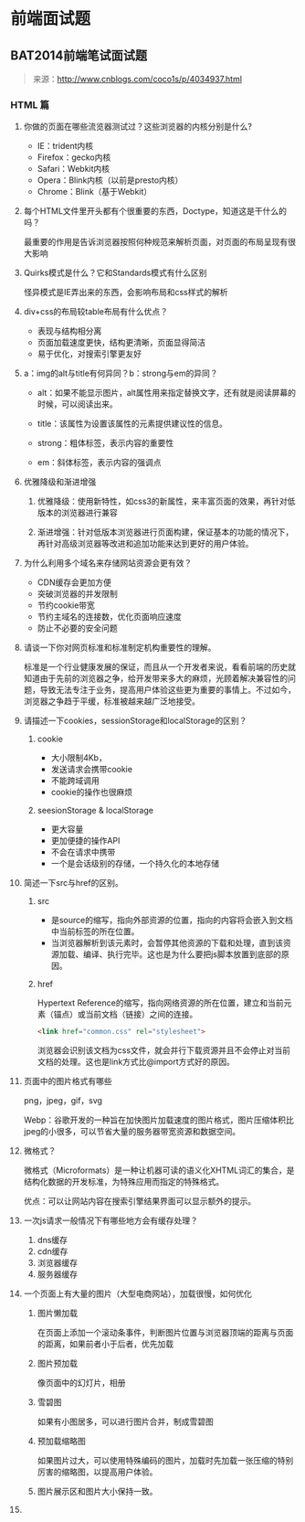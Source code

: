 # 前端面试题

## BAT2014前端笔试面试题

> 来源：http://www.cnblogs.com/coco1s/p/4034937.html

### HTML 篇

1. 你做的页面在哪些流览器测试过？这些浏览器的内核分别是什么?

    * IE：trident内核
    * Firefox：gecko内核
    * Safari：Webkit内核
    * Opera：Blink内核（以前是presto内核）
    * Chrome：Blink（基于Webkit）

2. 每个HTML文件里开头都有个很重要的东西，Doctype，知道这是干什么的吗？

    最重要的作用是告诉浏览器按照何种规范来解析页面，对页面的布局呈现有很大影响

3. Quirks模式是什么？它和Standards模式有什么区别

    怪异模式是IE弄出来的东西，会影响布局和css样式的解析

4. div+css的布局较table布局有什么优点？

    * 表现与结构相分离
    * 页面加载速度更快，结构更清晰，页面显得简洁
    * 易于优化，对搜索引擎更友好

5. a：img的alt与title有何异同？b：strong与em的异同？

    * alt：如果不能显示图片，alt属性用来指定替换文字，还有就是阅读屏幕的时候，可以阅读出来。
    * title：该属性为设置该属性的元素提供建议性的信息。

    * strong：粗体标签，表示内容的重要性
    * em：斜体标签，表示内容的强调点

6. 优雅降级和渐进增强

    1. 优雅降级：使用新特性，如css3的新属性，来丰富页面的效果，再针对低版本的浏览器进行兼容

    2. 渐进增强：针对低版本浏览器进行页面构建，保证基本的功能的情况下，再针对高级浏览器等改进和追加功能来达到更好的用户体验。

7. 为什么利用多个域名来存储网站资源会更有效？

    * CDN缓存会更加方便
    * 突破浏览器的并发限制
    * 节约cookie带宽
    * 节约主域名的连接数，优化页面响应速度
    * 防止不必要的安全问题

8. 请谈一下你对网页标准和标准制定机构重要性的理解。

    标准是一个行业健康发展的保证，而且从一个开发者来说，看看前端的历史就知道由于先前的浏览器之争，给开发带来多大的麻烦，光顾着解决兼容性的问题，导致无法专注于业务，提高用户体验这些更为重要的事情上。不过如今，浏览器之争趋于平缓，标准被越来越广泛地接受。

9. 请描述一下cookies，sessionStorage和localStorage的区别？

    1. cookie

        * 大小限制4Kb，
        * 发送请求会携带cookie
        * 不能跨域调用
        * cookie的操作也很麻烦

    2. seesionStorage & localStorage

        * 更大容量
        * 更加便捷的操作API
        * 不会在请求中携带
        * 一个是会话级别的存储，一个持久化的本地存储

10. 简述一下src与href的区别。

    1. src

        * 是source的缩写，指向外部资源的位置，指向的内容将会嵌入到文档中当前标签的所在位置。
        * 当浏览器解析到该元素时，会暂停其他资源的下载和处理，直到该资源加载、编译、执行完毕。这也是为什么要把js脚本放置到底部的原因。

    2. href

        Hypertext Reference的缩写，指向网络资源的所在位置，建立和当前元素（锚点）或当前文档（链接）之间的连接。

        ```html
        <link href="common.css" rel="stylesheet">
        ```

        浏览器会识别该文档为css文件，就会并行下载资源并且不会停止对当前文档的处理。这也是link方式比@import方式好的原因。

11. 页面中的图片格式有哪些

    png，jpeg，gif，svg

    Webp：谷歌开发的一种旨在加快图片加载速度的图片格式，图片压缩体积比jpeg的小很多，可以节省大量的服务器带宽资源和数据空间。

12. 微格式？

    微格式（Microformats）是一种让机器可读的语义化XHTML词汇的集合，是结构化数据的开发标准，为特殊应用而指定的特殊格式。

    优点：可以让网站内容在搜索引擎结果界面可以显示额外的提示。

13. 一次js请求一般情况下有哪些地方会有缓存处理？

    1. dns缓存
    2. cdn缓存
    3. 浏览器缓存
    4. 服务器缓存

14. 一个页面上有大量的图片（大型电商网站），加载很慢，如何优化

    1. 图片懒加载

        在页面上添加一个滚动条事件，判断图片位置与浏览器顶端的距离与页面的距离，如果前者小于后者，优先加载

    2. 图片预加载

        像页面中的幻灯片，相册

    3. 雪碧图

        如果有小图居多，可以进行图片合并，制成雪碧图

    4. 预加载缩略图

        如果图片过大，可以使用特殊编码的图片，加载时先加载一张压缩的特别厉害的缩略图，以提高用户体验。

    5. 图片展示区和图片大小保持一致。

15. 


